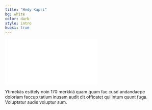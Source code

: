 ```yaml
---
title: "Hedy Kapri"
bg: white
color: dark
style: intro
kuosi: true
---
```

<embed src="img/HK_logo.svg"/>

Ytimekäs esittely noin 170 merkkiä quam
quam fac cusd andandaepe doloriam faccup
tatium inusam audit dit officatet qui intum
quunt fuga. Voluptatur audis voluptur sum.
